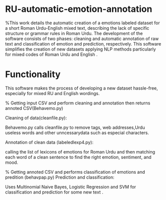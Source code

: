 # RU-automatic-emotion-annotation
%This  work details the automatic creation of a emotions labeled  dataset for a short Roman Urdu-English mixed text, describing the lack of specific structure or grammar rules in Roman Urdu. The development of the software consists of two phases: cleaning and automatic annotation of raw text and classification of emotion and prediction, respectively. This software simplifies the creation of new datasets applying NLP methods particularly for mixed codes of Roman Urdu and English . 
# Functionality
This software makes the process of developing a new dataset hassle-free, especially for mixed RU and English wordings.

% Getting input CSV and perform cleaning and annotation then returns annoted CSV(Behavemo.py)

Cleaning of data(cleanfile.py):

Behavemo.py calls cleanfile.py to remove tags, web addresses,Urdu useless words and other unncessarydata such as especial characters.

Annotation of clean data (labeledlexp4.py):

calling the list of lexicons of emotions for Roman Urdu and then matching each word of a clean sentence to find the right emotion, sentiment, and mood.

% Getting annoted CSV and performs classification of emotions and predition  (behavpap.py) 
Prediction and classification:

Uses Multinomial Naive Bayes, Logistic Regression and SVM for classification and prediction for some new text .
